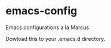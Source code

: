 emacs-config
============

Emacs configurations a la Marcus

Dowload this to your .emacs.d directory.
